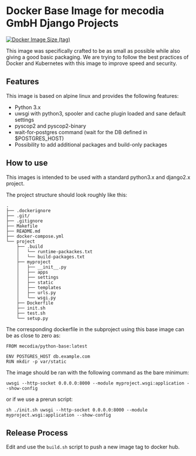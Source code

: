 # Docker Base Image for mecodia GmbH Django Projects

[![Docker Image Size (tag)](https://img.shields.io/docker/image-size/mecodia/python-base/latest)](https://hub.docker.com/r/mecodia/python-base)

This image was specifically crafted to be as small as possible while also giving a good basic packaging.
We are trying to follow the best practices of Docker and Kubernetes with this image to improve speed and security.

## Features

This image is based on alpine linux and provides the following features:

- Python 3.x
- uwsgi with python3, spooler and cache plugin loaded and sane default settings
- pyscop2 and pyscop2-binary
- wait-for-postgres command (wait for the DB defined in \$POSTGRES_HOST)
- Possibility to add additional packages and build-only packages

## How to use

This images is intended to be used with a standard python3.x and django2.x project.

The project structure should look roughly like this:

    .
    ├── .dockerignore
    ├── .git/
    ├── .gitignore
    ├── Makefile
    ├── README.md
    ├── docker-compose.yml
    └── project
        ├── .build
        │   └── runtime-packackes.txt
        │   └── build-packages.txt
        ├── myproject
        │   ├── __init__.py
        │   ├── apps
        │   ├── settings
        │   ├── static
        │   ├── templates
        │   ├── urls.py
        │   └── wsgi.py
        ├── Dockerfile
        ├── init.sh
        ├── test.sh
        └── setup.py

The corresponding dockerfile in the subproject using this base image can be as close to zero as:

    FROM mecodia/python-base:latest

    ENV POSTGRES_HOST db.example.com
    RUN mkdir -p var/static

The image should be ran with the following command as the bare minimum:

    uwsgi --http-socket 0.0.0.0:8000 --module myproject.wsgi:application --show-config

or if we use a prerun script:

    sh ./init.sh uwsgi --http-socket 0.0.0.0:8000 --module myproject.wsgi:application --show-config

## Release Process

Edit and use the `build.sh` script to push a new image tag to docker hub.
